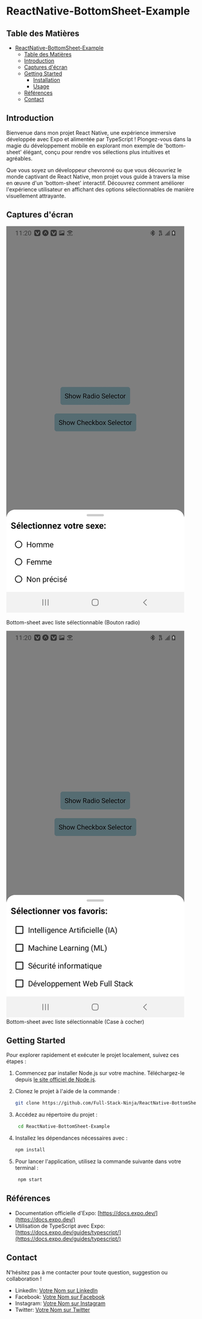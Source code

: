 # ReactNative-BottomSheet-Example

## Table des Matières

- [ReactNative-BottomSheet-Example](#reactnative-bottomsheet-example)
  - [Table des Matières](#table-des-matières)
  - [Introduction](#introduction)
  - [Captures d'écran](#captures-décran)
  - [Getting Started](#getting-started)
    - [Installation](#installation)
    - [Usage](#usage)
  - [Références](#références)
  - [Contact](#contact)

## Introduction

Bienvenue dans mon projet React Native, une expérience immersive développée avec Expo et alimentée par TypeScript ! Plongez-vous dans la magie du développement mobile en explorant mon exemple de 'bottom-sheet' élégant, conçu pour rendre vos sélections plus intuitives et agréables.

Que vous soyez un développeur chevronné ou que vous découvriez le monde captivant de React Native, mon projet vous guide à travers la mise en œuvre d'un 'bottom-sheet' interactif. Découvrez comment améliorer l'expérience utilisateur en affichant des options sélectionnables de manière visuellement attrayante.

## Captures d'écran
![Image 1](./assets/image/preview-1.jpg)

Bottom-sheet avec liste sélectionnable (Bouton radio)

![Image 2](./assets/image/preview-2.jpg)
Bottom-sheet avec liste sélectionnable (Case à cocher)

## Getting Started

Pour explorer rapidement et exécuter le projet localement, suivez ces étapes :

1. Commencez par installer Node.js sur votre machine. Téléchargez-le depuis [le site officiel de Node.js](https://nodejs.org/).

2. Clonez le projet à l'aide de la commande :
   
   ```bash
   git clone https://github.com/Full-Stack-Ninja/ReactNative-BottomSheet-Example.git
    ```
3. Accédez au répertoire du projet :
   
   ```bash
    cd ReactNative-BottomSheet-Example
    ```
4. Installez les dépendances nécessaires avec :

    ```bash
    npm install
    ````
5. Pour lancer l'application, utilisez la commande suivante dans votre terminal :

   ```bash
    npm start
    ````

## Références

- Documentation officielle d'Expo: [https://docs.expo.dev/](https://docs.expo.dev/)
- Utilisation de TypeScript avec Expo: [https://docs.expo.dev/guides/typescript/](https://docs.expo.dev/guides/typescript/)


## Contact

N'hésitez pas à me contacter pour toute question, suggestion ou collaboration !

- LinkedIn: [Votre Nom sur LinkedIn](lien_vers_votre_profil_LinkedIn)
- Facebook: [Votre Nom sur Facebook](lien_vers_votre_profil_Facebook)
- Instagram: [Votre Nom sur Instagram](lien_vers_votre_profil_Instagram)
- Twitter: [Votre Nom sur Twitter](lien_vers_votre_profil_Twitter)
